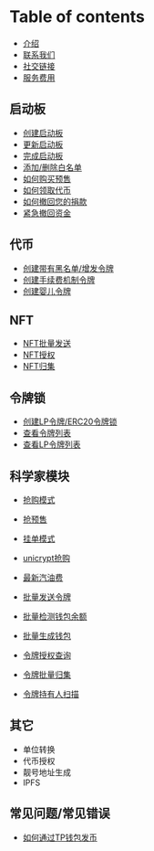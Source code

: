 # Table of contents
* [介绍](README.md)
* [联系我们](zh/contact-us.md)
* [社交链接](zh/social-links.md)
* [服务费用](zh/service-fees.md)

## 启动板 <a href="#launchpads" id="launchpads"></a>

  * [创建启动板](launchpads/create-a-launchpad.md)
  * [更新启动板](launchpads/update-a-launchpad.md)
  * [完成启动板](launchpads/finalize-a-launchpad.md)
  * [添加/删除白名单](launchpads/add-remove-whitelists.md)
  * [如何购买预售](launchpads/buy-launchpad.md)
  * [如何领取代币](launchpads/token-launchpad.md)
  * [如何撤回您的捐款](launchpads/withdraw-launchpad.md)
  * [紧急撤回资金](launchpads/regret-launchpad.md)

## 代币 <a href="#token" id="token"></a>

  * [创建带有黑名单/增发令牌](token/create-token.md)
  * [创建手续费机制令牌](token/create-token2.md)
  * [创建婴儿令牌](token/create-token3.md)

## NFT

  * [NFT批量发送](zh/nft-multiSender.md)
  * [NFT授权](zh/nft-approval.md)
  * [NFT归集](zh/nft-collection.md)

## 令牌锁 <a href="#lock" id="lock"></a>

  * [创建LP令牌/ERC20令牌锁](lock/lock-create.md)
  * [查看令牌列表](lock/lock-token.md)
  * [查看LP令牌列表](lock/lock-liquidity.md)

## 科学家模块 <a href="#scientist" id="scientist"></a>

  * [抢购模式](scientist/panicBuying.md)
  * [抢预售](scientist/grabPreSale.md)
  * [挂单模式](scientist/commissionOrder.md)
  * [unicrypt抢购](scientist/unicrypt.md)


* [最新汽油费](zh/gasPrice.md)
* [批量发送令牌](zh/multiSender.md)
* [批量检测钱包余额](zh/batchCheckBalance.md)
* [批量生成钱包](zh/createWallet.md)
* [令牌授权查询](zh/batch-approve.md)
* [令牌批量归集](zh/batchCollection.md)
* [令牌持有人扫描](zh/tokenHoldScan.md)

## 其它 <a href="#other" id="other"></a>

  * 单位转换
  * 代币授权
  * 靓号地址生成
  * IPFS

## 常见问题/常见错误 <a href="#common-problem" id="common-problem"></a>

  * [如何通过TP钱包发币](common-problem/tpwallet-createToken.md)

